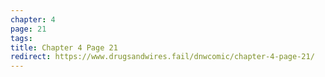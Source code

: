```yaml
---
chapter: 4
page: 21
tags:
title: Chapter 4 Page 21
redirect: https://www.drugsandwires.fail/dnwcomic/chapter-4-page-21/
---
```

